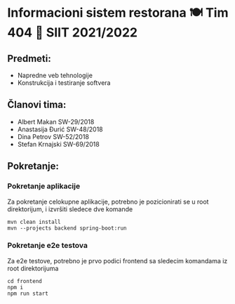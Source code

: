 # Informacioni sistem restorana 🍽 Tim 404 🍔 SIIT 2021/2022

## Predmeti:
- Napredne veb tehnologije 
- Konstrukcija i testiranje softvera

## Članovi tima:
- Albert Makan SW-29/2018
- Anastasija Đurić SW-48/2018
- Dina Petrov SW-52/2018
- Stefan Krnajski SW-69/2018

## Pokretanje:

### Pokretanje aplikacije
Za pokretanje celokupne aplikacije, potrebno je pozicionirati se u root direktorijum, i izvršiti sledece dve komande
```
mvn clean install
mvn --projects backend spring-boot:run
```
### Pokretanje e2e testova
Za e2e testove, potrebno je prvo podici frontend sa sledecim komandama iz root direktorijuma
```
cd frontend
npm i
npm run start
```
